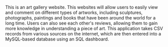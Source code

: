 This is an art gallery website. This websites will allow users to easily view and comment on different types of artworks, including sculptures, photographs, paintings and books that have been around the world for a long time. Users can also see each other's reviews, allowing them to gain more knowledge in understanding a piece of art.
This application takes CSV records from various sources on the internet, which are then entered into a MySQL-based database using an SQL dashboard.
